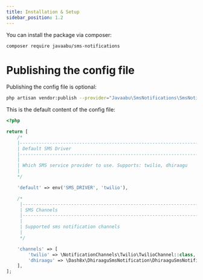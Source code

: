 ```yaml
---
title: Installation & Setup
sidebar_position: 1.2
---
```


You can install the package via composer:

```bash
composer require javaabu/sms-notifications
```

# Publishing the config file

Publishing the config file is optional:

```bash
php artisan vendor:publish --provider="Javaabu\SmsNotifications\SmsNotificationsServiceProvider" --tag="sms-notifications-config"
```

This is the default content of the config file:

```php
<?php

return [
    /*
    |--------------------------------------------------------------------------
    | Default SMS Driver
    |--------------------------------------------------------------------------
    |
    | Which SMS service provider to use. Supports: twilio, dhiraagu
    |
    */

    'default' => env('SMS_DRIVER', 'twilio'),

    /*
     |--------------------------------------------------------------------------
     | SMS Channels
     |--------------------------------------------------------------------------
     |
     | Supported sms notification channels
     |
     */

    'channels' => [
        'twilio' => \NotificationChannels\Twilio\TwilioChannel::class,
        'dhiraagu' => \Dash8x\DhiraaguSmsNotification\DhiraaguSmsNotificationChannel::class,
    ],
];

```
